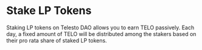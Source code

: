 # Stake LP Tokens

Staking LP tokens on Telesto DAO allows you to earn TELO passively. Each day, a fixed amount of TELO will be distributed among the stakers based on their pro rata share of staked LP tokens.
